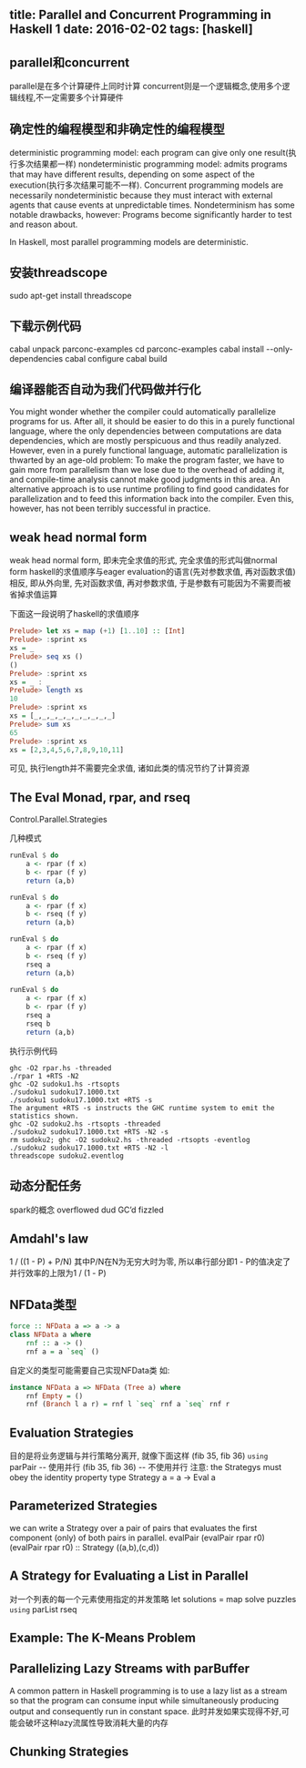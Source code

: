 ﻿title: Parallel and Concurrent Programming in Haskell 1
date: 2016-02-02
tags: [haskell]
---

## parallel和concurrent
parallel是在多个计算硬件上同时计算
concurrent则是一个逻辑概念,使用多个逻辑线程,不一定需要多个计算硬件

<!--more-->

## 确定性的编程模型和非确定性的编程模型
deterministic programming model: each program can give only one result(执行多次结果都一样)
nondeterministic programming model: admits programs that may have different results, depending on some aspect of the execution(执行多次结果可能不一样).
Concurrent programming models are necessarily nondeterministic because they must interact with
external agents that cause events at unpredictable times. Nondeterminism has some
notable drawbacks, however: Programs become significantly harder to test and reason about.

In Haskell, most parallel programming models are deterministic.

## 安装threadscope
sudo apt-get install threadscope

## 下载示例代码
cabal unpack parconc-examples
cd parconc-examples
cabal install --only-dependencies
cabal configure
cabal build

## 编译器能否自动为我们代码做并行化
You might wonder whether the compiler could automatically parallelize programs for us. 
After all, it should be easier to do this in a purely functional language, 
where the only dependencies between computations are data dependencies, 
which are mostly perspicuous and thus readily analyzed. However, even in a purely functional language,
automatic parallelization is thwarted by an age-old problem: To make the program faster, 
we have to gain more from parallelism than we lose due to the overhead of adding it, 
and compile-time analysis cannot make good judgments in this area. 
An alternative approach is to use runtime profiling to find good candidates for parallelization and 
to feed this information back into the compiler. 
Even this, however, has not been terribly successful in practice.

## weak head normal form
weak head normal form, 即未完全求值的形式, 完全求值的形式叫做normal form
haskell的求值顺序与eager evaluation的语言(先对参数求值, 再对函数求值)相反, 
即从外向里, 先对函数求值, 再对参数求值, 于是参数有可能因为不需要而被省掉求值运算

下面这一段说明了haskell的求值顺序
```haskell
Prelude> let xs = map (+1) [1..10] :: [Int]
Prelude> :sprint xs
xs = _
Prelude> seq xs ()
()
Prelude> :sprint xs
xs = _ : _
Prelude> length xs
10
Prelude> :sprint xs
xs = [_,_,_,_,_,_,_,_,_,_]
Prelude> sum xs
65
Prelude> :sprint xs
xs = [2,3,4,5,6,7,8,9,10,11]
```
可见, 执行length并不需要完全求值, 诸如此类的情况节约了计算资源

## The Eval Monad, rpar, and rseq
Control.Parallel.Strategies

几种模式
```haskell
runEval $ do
    a <- rpar (f x)
    b <- rpar (f y)
    return (a,b)

runEval $ do
    a <- rpar (f x)
    b <- rseq (f y)
    return (a,b)

runEval $ do
    a <- rpar (f x)
    b <- rseq (f y)
    rseq a
    return (a,b)
    
runEval $ do
    a <- rpar (f x)
    b <- rpar (f y)
    rseq a
    rseq b
    return (a,b)
```
执行示例代码
```
ghc -O2 rpar.hs -threaded
./rpar 1 +RTS -N2
ghc -O2 sudoku1.hs -rtsopts
./sudoku1 sudoku17.1000.txt
./sudoku1 sudoku17.1000.txt +RTS -s
The argument +RTS -s instructs the GHC runtime system to emit the statistics shown.
ghc -O2 sudoku2.hs -rtsopts -threaded
./sudoku2 sudoku17.1000.txt +RTS -N2 -s
rm sudoku2; ghc -O2 sudoku2.hs -threaded -rtsopts -eventlog
./sudoku2 sudoku17.1000.txt +RTS -N2 -l
threadscope sudoku2.eventlog
```

## 动态分配任务
spark的概念
overflowed
dud
GC’d
fizzled

## Amdahl's law
1 / ((1 - P) + P/N)
其中P/N在N为无穷大时为零, 所以串行部分即1 - P的值决定了并行效率的上限为1 / (1 - P)

## NFData类型
```haskell
force :: NFData a => a -> a
class NFData a where
    rnf :: a -> ()
    rnf a = a `seq` ()
```
自定义的类型可能需要自己实现NFData类
如:
```haskell
instance NFData a => NFData (Tree a) where
    rnf Empty = ()
    rnf (Branch l a r) = rnf l `seq` rnf a `seq` rnf r
```

## Evaluation Strategies

目的是将业务逻辑与并行策略分离开, 就像下面这样
(fib 35, fib 36) `using` parPair -- 使用并行
(fib 35, fib 36)                 -- 不使用并行
注意: the Strategys must obey the identity property
type Strategy a = a -> Eval a

## Parameterized Strategies

we can write a Strategy over a pair of pairs that evaluates the first component (only) of both pairs in parallel.
evalPair (evalPair rpar r0) (evalPair rpar r0) :: Strategy ((a,b),(c,d))

## A Strategy for Evaluating a List in Parallel

对一个列表的每一个元素使用指定的并发策略
let solutions = map solve puzzles `using` parList rseq

## Example: The K-Means Problem

## Parallelizing Lazy Streams with parBuffer

A common pattern in Haskell programming is to use a lazy list as a stream so that the
program can consume input while simultaneously producing output and consequently
run in constant space.
此时并发如果实现得不好,可能会破坏这种lazy流属性导致消耗大量的内存

## Chunking Strategies


